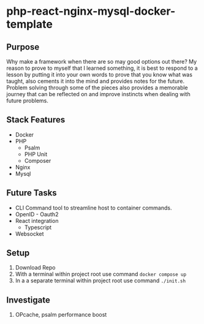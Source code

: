 # php-react-nginx-mysql-docker-template


## Purpose

Why make a framework when there are so may good options out there? My reason to prove to myself that I learned something, it is best to respond to a lesson by putting it into your own words to prove that you know what was taught, also cements it into the mind and provides notes for the future. Problem solving through some of the pieces also provides a memorable journey that can be reflected on and improve instincts when dealing with future problems.

## Stack Features

- Docker
- PHP
    - Psalm
    - PHP Unit 
    - Composer
- Nginx
- Mysql

## Future Tasks
- CLI Command tool to streamline host to container commands.
- OpenID - Oauth2
- React integration
    - Typescript
- Websocket

## Setup
1. Download Repo
1. With a terminal within project root use command `docker compose up`
1. In a a separate terminal within project root use command `./init.sh`

## Investigate
1. OPcache, psalm performance boost
